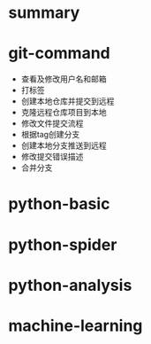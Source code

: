 # summary

# git-command
+ 查看及修改用户名和邮箱
+ 打标签
+ 创建本地仓库并提交到远程
+ 克隆远程仓库项目到本地
+ 修改文件提交流程
+ 根据tag创建分支
+ 创建本地分支推送到远程
+ 修改提交错误描述
+ 合并分支

# python-basic

# python-spider

# python-analysis

# machine-learning